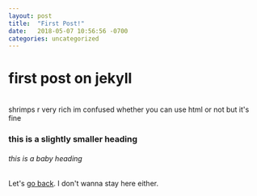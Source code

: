 ```yaml
---
layout: post
title:  "First Post!"
date:   2018-05-07 10:56:56 -0700
categories: uncategorized
---
```


# first post on jekyll
<br> shrimps r very rich
im confused whether you can use html or not but it's fine

### this is a slightly smaller heading
###### this is a baby heading

Let's [go back][link-to-home]. I don't wanna stay here either.

[link-to-home]: https://SBYpotato.github.io
